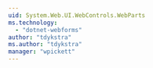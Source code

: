 ```yaml
---
uid: System.Web.UI.WebControls.WebParts
ms.technology: 
  - "dotnet-webforms"
author: "tdykstra"
ms.author: "tdykstra"
manager: "wpickett"
---
```

